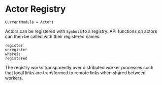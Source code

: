# Actor Registry

```@meta
CurrentModule = Actors
```

Actors can be registered with `Symbol`s to a registry. API functions on actors can then be called with their registered names.

```@docs
register
unregister
whereis
registered
```

The registry works transparently over distributed worker processes such that local links are transformed to remote links when shared between workers.
